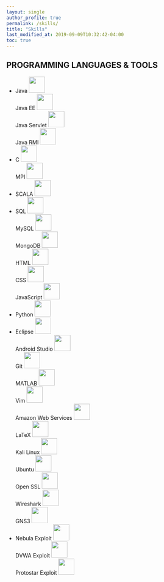 ```yaml
---
layout: single
author_profile: true
permalink: /skills/
title: "Skills"
last_modified_at: 2019-09-09T10:32:42-04:00
toc: true
---
```




<style>
span.a {
  font-style: normal;
}

span.b {
  font-style: italic;
}

span.c {
  font-style: normal;
}
span.r {
  color: red;
}
</style>

## PROGRAMMING LANGUAGES & TOOLS

<ul>
	<li>
		<span class="c">Java</span>
    		<img src="https://upload.wikimedia.org/wikipedia/it/2/2e/Java_Logo.svg" width="42" height="42">
    		<br>
		<span class="c">Java EE</span>
    		<img src="https://agoncal.files.wordpress.com/2014/05/java_ee_logo_vert_v2.png" width="42" height="42">
    		<br>
		<span class="c">Java Servlet</span>
    		<img src="http://10minbasics.com/wp-content/uploads/2016/03/servlets-logo.png" width="42" height="42">
    		<br>
		<span class="c">Java RMI</span>
    		<img src="https://encrypted-tbn0.gstatic.com/images?q=tbn:ANd9GcTiqkYXTt4visMRrrOatwjxXcLm7_h2QXKa8y93KdDhiwV3xbt-" width="42" height="42">
    		<br>
	</li>
	<li>
		<span class="c">C</span>
    		<img src="https://png.icons8.com/color/1600/c-programming" width="42" height="42">
    		<br>
		<span class="c">MPI</span>
    		<img src="https://6lli539m39y3hpkelqsm3c2fg-wpengine.netdna-ssl.com/wp-content/uploads/2017/05/MPIlogo2.gif" width="42" height="42">
    		<br>
	</li>
	<li>
		<span class="c">SCALA</span>
    		<img src="https://upload.wikimedia.org/wikipedia/en/8/85/Scala_logo.png" width="42" height="42">
    		<br>
	</li>
	<li>
		<span class="c">SQL</span>
    		<img src="https://banner2.kisspng.com/20180526/oqt/kisspng-microsoft-sql-server-mysql-database-logo-5b098c6ebad6d7.7316225815273524307653.jpg" width="42" height="42">
    		<br>
		<span class="c">MySQL</span>
    		<img src="https://seeklogo.net/wp-content/uploads/2017/05/mysql-logo.png" width="42" height="42">
    		<br>
		<span class="c">MongoDB</span>
    		<img src="https://webassets.mongodb.com/_com_assets/cms/mongodb-logo-rgb-j6w271g1xn.jpg" width="42" height="42">
    		<br>
		<span class="c">HTML</span>
    		<img src="https://logos-download.com/wp-content/uploads/2017/07/HTML5_badge.png" width="42" height="42">
    		<br>
		<span class="c">CSS</span>
    		<img src="http://www.associazioneincanto.it/wp-content/uploads/2016/03/css-logo.png" width="42" height="42">
    		<br>
		<span class="c">JavaScript</span>
    		<img src="https://seeklogo.com/images/J/javascript-logo-8892AEFCAC-seeklogo.com.png" width="42" height="42">
    		<br>
	</li>
	<li>
		<span class="c">Python</span>
    		<img src="https://www.python.org/static/community_logos/python-logo-generic.svg" width="42" height="42">
    		<br>
	</li>
	<li>
		<span class="c">Eclipse</span>
    		<img src="https://www.eclipse.org/artwork/images/v2/logo-800x188.png" width="42" height="42">
    		<br>
		<span class="c">Android Studio</span>
    		<img src="https://upload.wikimedia.org/wikipedia/commons/3/34/Android_Studio_icon.svg" width="42" height="42">
    		<br>
		<span class="c">Git</span>
    		<img src="https://git-scm.com/images/logos/downloads/Git-Icon-1788C.png" width="42" height="42">
    		<br>
		<span class="c">MATLAB</span>
    		<img src="https://upload.wikimedia.org/wikipedia/commons/thumb/2/21/Matlab_Logo.png/667px-Matlab_Logo.png" width="42" height="42">
    		<br>
		<span class="c">Vim</span>
    		<img src="https://upload.wikimedia.org/wikipedia/commons/9/9f/Vimlogo.svg" width="42" height="42">
    		<br>
		<span class="c">Amazon Web Services</span>
    		<img src="https://upload.wikimedia.org/wikipedia/commons/9/93/Amazon_Web_Services_Logo.svg" width="42" height="42">
    		<br>
		<span class="c">LaTeX</span>
    		<img src="https://i.stack.imgur.com/zHFFO.png" width="42" height="42">
    		<br>
		<span class="c">Kali Linux</span>
    		<img src="https://ih1.redbubble.net/image.330661891.3438/flat,550x550,075,f.jpg" width="42" height="42">
    		<br>
		<span class="c">Ubuntu</span>
    		<img src="https://upload.wikimedia.org/wikipedia/commons/9/94/Ubuntu_logoib.svg" width="42" height="42">
    		<br>
		<span class="c">Open SSL</span>
    		<img src="https://developer.akamai.com/sites/default/files/styles/blog_featured_image/public/2018-08/open%20ssl_0.png?itok=TSQaWD03" width="42" height="42">
    		<br>
		<span class="c">Wireshark</span>
    		<img src="http://static.movingpackets.net/2014/10/wireshark-logo.png" width="42" height="42">
    		<br>
		<span class="c">GNS3</span>
    		<img src="https://www.gns3.com/assets/images/logo-colour.png" width="42" height="42">
    		<br>
	</li>
	<li>
		<span class="c">Nebula Exploit</span>
    		<img src="https://www.iprog.it/blog/wp-content/uploads/2019/04/CTF-lolz-.jpg" width="42" height="42">
		<br>
		<span class="c">DVWA Exploit</span>
    		<img src="https://www.cyberpunk.rs/wp-content/uploads/2019/03/dvwa_bg.jpg" width="42" height="42">
		<br>
		<span class="c">Protostar Exploit</span>
    		<img src="https://old.liveoverflow.com/media/img/blog/stack0.png" width="42" height="42">
		<br>
	</li>
</ul>

